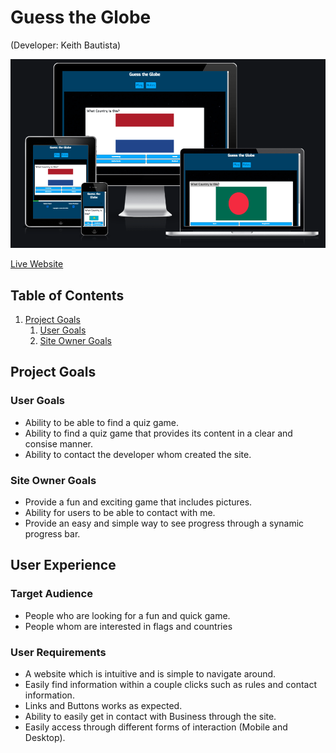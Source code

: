 # Guess the Globe
(Developer: Keith Bautista)

![Mockup image](docs/am-i-responsive.png)

[Live Website](https://keithbautista.github.io/guess-the-globe/index.html)

## Table of Contents
1. [Project Goals](#project-goals)
    1. [User Goals](#user-goals)
    2. [Site Owner Goals](#site-owner-goals)

## Project Goals

### User Goals

- Ability to be able to find a quiz game.
- Ability to find a quiz game that provides its content in a clear and consise manner.
- Ability to contact the developer whom created the site.

### Site Owner Goals

- Provide a fun and exciting game that includes pictures.
- Ability for users to be able to contact with me.
- Provide an easy and simple way to see progress through a synamic progress bar.

## User Experience

### Target Audience

- People who are looking for a fun and quick game.
- People whom are interested in flags and countries

### User Requirements

- A website which is intuitive and is simple to navigate around.
- Easily find information within a couple clicks such as rules and contact information.
- Links and Buttons works as expected.
- Ability to easily get in contact with Business through the site.
- Easily access through different forms of interaction (Mobile and Desktop).